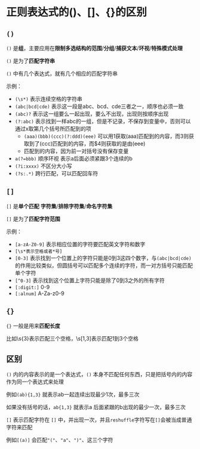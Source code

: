# 正则表达式的()、[]、{}的区别

## `()`

`()` 是**组**，主要应用在**限制多选结构的范围**/**分组**/**捕获文本**/**环视**/**特殊模式处理**

`()` 是为了**匹配字符串**

`()` 中有几个表达式，就有几个相应的匹配字符串

示例：

- `(\s*)` 表示连续空格的字符串
- `(abc|bcd|cde)` 表示这一段是abc、bcd、cde三者之一，顺序也必须一致
- `(abc)?` 表示这一组要么一起出现，要么不出现，出现则按顺序出现
- `(?:abc)` 表示找到一样abc的一组，但是不记录，不保存到变量中，否则可以通过x取第几个括号所匹配到的项
  - `(aaa)(bbb)(ccc)(?:ddd)(eee)` 可以用1获取(aaa)匹配到的内容，而3则获取到了(ccc)匹配到的内容，而$4则获取的是由(eee)
  - 匹配到的内容，因为前一对括号没有保存变量
- `a(?=bbb)` 顺序环视 表示a后面必须紧跟3个连续的b
- `(?i:xxxx)` 不区分大小写
- `(?s:.*)` 跨行匹配，可以匹配回车符

## `[]`

`[]` 是**单个匹配** **字符集**/**排除字符集**/**命名字符集**

`[]` 是为了**匹配字符范围**

示例：

- `[a-zA-Z0-9]` 表示相应位置的字符要匹配英文字符和数字
- `[\s*表示空格或者*号]`
- `[0-3]` 表示找到一个位置上的字符只能是0到3这四个数字，与`(abc|bcd|cde)`的作用比较类似，但圆括号可以匹配多个连续的字符，而一对方括号只能匹配单个字符
- `[^0-3]` 表示找到这个位置上字符只能是除了0到3之外的所有字符
- `[:digit:]` 0-9
- `[:alnum]` A-Za-z0-9

## `{}`

`{}` 一般是用来**匹配长度**

比如\s{3}表示匹配三个空格，\s[1,3]表示匹配1到3个空格

## 区别

`()` 内的内容表示的是一个表达式，`()` 本身不匹配任何东西，只是把括号内的内容作为同一个表达式来处理

例如`(ab){1,3}` 就表示ab一起连续出现最少1次，最多三次

如果没有括号的话，`ab{1,3}` 就表示a 后面紧跟的b出现的最少一次，最多三次

`[]` 表示匹配字符在 `[]` 中，并出现一次，并且`reshuffle`字符写在`[]`会被当成普通字符来匹配

例如`[(a)]` 会匹配`"("`、`"a"`、`")"`、这三个字符